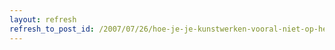 ```yaml
---
layout: refresh
refresh_to_post_id: /2007/07/26/hoe-je-je-kunstwerken-vooral-niet-op-het-internet-moet-zetten
---
```

